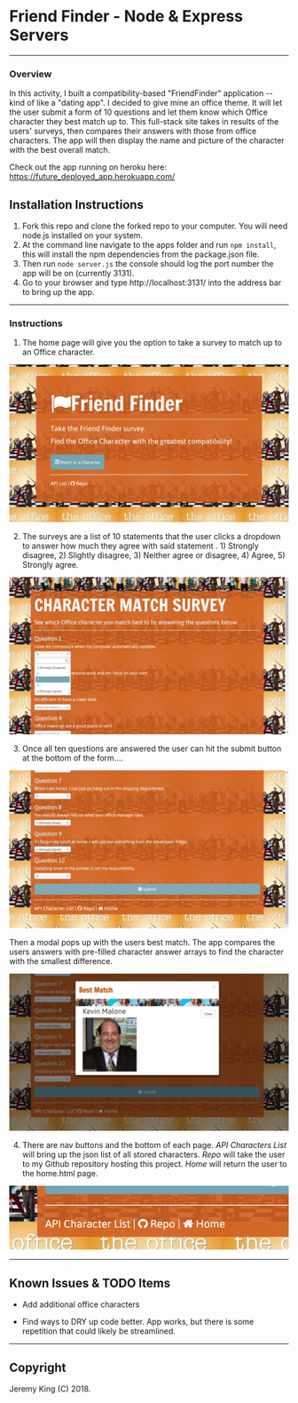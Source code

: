 # Friend Finder - Node & Express Servers

---

### Overview

In this activity, I built a compatibility-based "FriendFinder" application -- kind of like a "dating app". I decided to give mine an office theme. It will let the user submit a form of 10 questions and let them know which Office character they best match up to. This full-stack site takes in results of the users' surveys, then compares their answers with those from office characters. The app will then display the name and picture of the character with the best overall match.

Check out the app running on heroku here: https://future_deployed_app.herokuapp.com/

## Installation Instructions

1. Fork this repo and clone the forked repo to your computer. You will need node.js installed on your system.
2. At the command line navigate to the apps folder and run `npm install`, this will install the npm dependencies from the package.json file.
2. Then run `node server.js` the console should log the port number the app will be on (currently 3131).
4. Go to your browser and type http://localhost:3131/ into the address bar to bring up the app.

---

### Instructions

1. The home page will give you the option to take a survey to match up to an Office character.

![Home-Page](/app/public/assets/images/screenshot_home.jpg)

2. The surveys are a list of 10 statements that the user clicks a dropdown to answer how much they agree with said statement . 1) Strongly disagree, 2) Slightly disagree, 3) Neither agree or disagree, 4) Agree, 5) Strongly agree.

![Question](/app/public/assets/images/screenshot_survey.jpg)

3. Once all ten questions are answered the user can hit the submit button at the bottom of the form....

![Submit](/app/public/assets/images/screenshot_submit.jpg)

Then a modal pops up with the users best match. The app compares the users answers with pre-filled character answer arrays to find the character with the smallest difference.

![CharModal](/app/public/assets/images/screenshot_modal.jpg)


4. There are nav buttons and the bottom of each page. _API Characters List_ will bring up the json list of all stored characters. _Repo_ will take the user to my Github repository hosting this project. _Home_ will return the user to the home.html page.

![Nav](/app/public/assets/images/screenshot_nav.jpg)



- - -
## Known Issues & TODO Items

  * Add additional office characters

  * Find ways to DRY up code better. App works, but there is some repetition that could likely be streamlined.


- - -

## Copyright

Jeremy King (C) 2018.